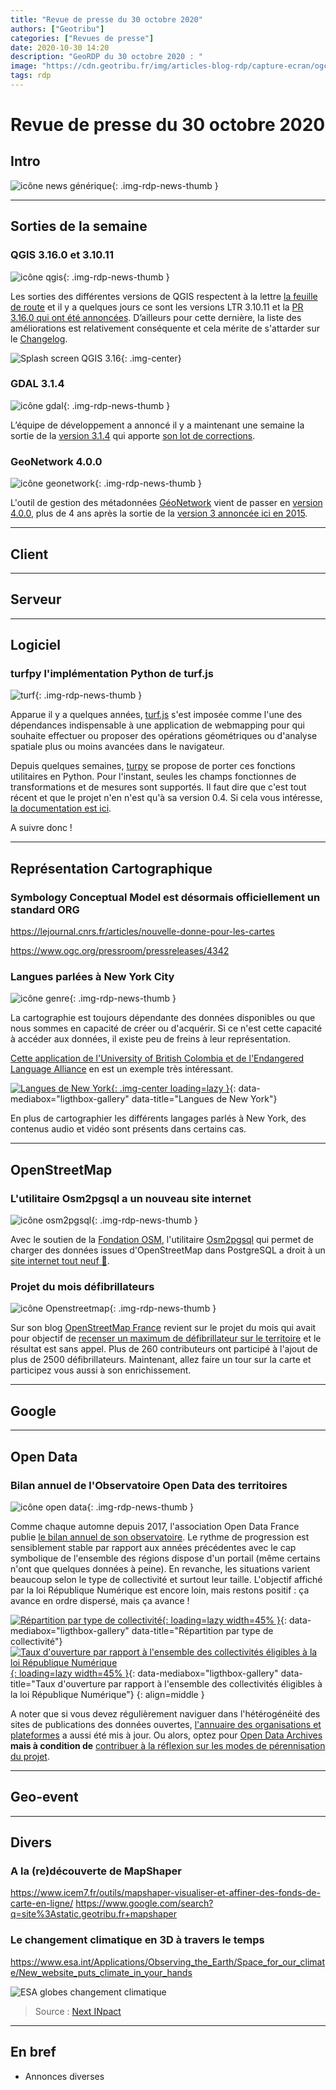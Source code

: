 ```yaml
---
title: "Revue de presse du 30 octobre 2020"
authors: ["Geotribu"]
categories: ["Revues de presse"]
date: 2020-10-30 14:20
description: "GeoRDP du 30 octobre 2020 : "
image: "https://cdn.geotribu.fr/img/articles-blog-rdp/capture-ecran/ogc_SymCoreApproved_1024x512.jpg"
tags: rdp
---
```


# Revue de presse du 30 octobre 2020

## Intro

![icône news générique](https://cdn.geotribu.fr/img/internal/icons-rdp-news/news.png "News"){: .img-rdp-news-thumb }

----

## Sorties de la semaine

### QGIS 3.16.0 et 3.10.11

![icône qgis](https://cdn.geotribu.fr/images/logos-icones/logiciels_librairies/qgis.png "QGIS"){: .img-rdp-news-thumb }

Les sorties des différentes versions de QGIS respectent à la lettre [la feuille de route](https://qgis.org/fr/site/getinvolved/development/roadmap.html) et il y a quelques jours ce sont les versions LTR 3.10.11 et la [PR 3.16.0 qui ont été annoncées](https://blog.qgis.org/2020/10/27/qgis-3-16-hannover-is-released/). D’ailleurs pour cette dernière, la liste des améliorations est relativement conséquente et cela mérite de s'attarder sur le [Changelog](https://qgis.org/en/site/forusers/visualchangelog316/).

![Splash screen QGIS 3.16](https://qgis.org/en/_images/dbc0cef663f2f652e0961ac2ed168eb45ed2e182.png "Splash screen QGIS 3.16"){: .img-center}

### GDAL 3.1.4

![icône gdal](https://cdn.geotribu.fr/images/logos-icones/logiciels_librairies/gdal.png "GDAL"){: .img-rdp-news-thumb }

L’équipe de développement a annoncé il y a maintenant une semaine la sortie de la [version 3.1.4](https://lists.osgeo.org/pipermail/gdal-dev/2020-October/052854.html) qui apporte [son lot de corrections](https://github.com/OSGeo/gdal/blob/v3.1.4/gdal/NEWS).

### GeoNetwork 4.0.0

![icône geonetwork](https://cdn.geotribu.fr/images/logos-icones/logiciels_librairies/geonetwork_logo.png "Geonetwork"){: .img-rdp-news-thumb }

L'outil de gestion des métadonnées [GéoNetwork](https://geonetwork-opensource.org) vient de passer en [version 4.0.0](https://github.com/geonetwork/core-geonetwork/releases/tag/4.0.0), plus de 4 ans après la sortie de la [version 3 annoncée ici en 2015](/rdp/2015/rdp_2015-06-05/#geonetwork-passe-en-version-300).

----

## Client

----

## Serveur

----

## Logiciel

### turfpy l'implémentation Python de turf.js

![turf](https://cdn.geotribu.fr/img/logos-icones/logiciels_librairies/turf.png){: .img-rdp-news-thumb }

Apparue il y a quelques années, [turf.js](https://turfjs.org/) s'est imposée comme l'une des dépendances indispensable à une application de webmapping pour qui souhaite effectuer ou proposer des opérations géométriques ou d'analyse spatiale plus ou moins avancées dans le navigateur.

Depuis quelques semaines, [turpy](<https://github.com/omanges/turfpy>) se propose de porter ces fonctions utilitaires en Python. Pour l'instant, seules les champs fonctionnes de transformations et de mesures sont supportés. Il faut dire que c'est tout récent et que le projet n'en n'est qu'à sa version 0.4. Si cela vous intéresse, [la documentation est ici](https://turfpy.readthedocs.io/en/latest/).

A suivre donc !

----

## Représentation Cartographique

### Symbology Conceptual Model est désormais officiellement un standard ORG

<https://lejournal.cnrs.fr/articles/nouvelle-donne-pour-les-cartes>

<https://www.ogc.org/pressroom/pressreleases/4342>

### Langues parlées à New York City

![icône genre](https://cdn.geotribu.fr/img/internal/icons-rdp-news/genre.png "Icone genre"){: .img-rdp-news-thumb }

La cartographie est toujours dépendante des données disponibles ou que nous sommes en capacité de créer ou d'acquérir. Si ce n'est cette capacité à accéder aux données, il existe peu de freins à leur représentation.

[Cette application de l'University of British Colombia et de l'Endangered Language Alliance](https://map.languagemapping.org/) en est un exemple très intéressant.

[![Langues de New York](https://cdn.geotribu.fr/img/articles-blog-rdp/languages_NY.png "Langues de New York"){: .img-center loading=lazy }](https://cdn.geotribu.fr/img/articles-blog-rdp/languages_NY.png ){: data-mediabox="ligthbox-gallery" data-title="Langues de New York"}

En plus de cartographier les différents langages parlés à New York, des contenus audio et vidéo sont présents dans certains cas.

----

## OpenStreetMap

### L'utilitaire Osm2pgsql a un nouveau site internet

![icône osm2pgsql](https://cdn.geotribu.fr/img/logos-icones/OpenStreetMap/Openstreetmap.png "Osm2pgsql"){: .img-rdp-news-thumb }

Avec le soutien de la [Fondation OSM](https://wiki.osmfoundation.org), l'utilitaire [Osm2pgsql](https://osm2pgsql.org) qui permet de charger des données issues d'OpenStreetMap dans PostgreSQL a droit à un [site internet tout neuf :star_struck:](https://blog.jochentopf.com/2020-09-23-osm2pgsql-has-a-new-website.html).

### Projet du mois défibrillateurs

![icône Openstreetmap](https://cdn.geotribu.fr/img/logos-icones/OpenStreetMap/Openstreetmap.png "Openstreetmap"){: .img-rdp-news-thumb }

Sur son blog [OpenStreetMap France](https://www.openstreetmap.fr) revient sur le projet du mois qui avait pour objectif de [recenser un maximum de défibrillateur sur le territoire](https://www.openstreetmap.fr/projet-du-mois-defibrillateurs-merci-a-tous/) et le résultat est sans appel. Plus de 260 contributeurs ont participé à l'ajout de plus de 2500 défibrillateurs. Maintenant, allez faire un tour sur la carte et participez vous aussi à son enrichissement.

----

## Google

----

## Open Data

### Bilan annuel de l'Observatoire Open Data des territoires

![icône open data](https://cdn.geotribu.fr/img/logos-icones/divers/opendata_logo.png "Open Data logo"){: .img-rdp-news-thumb }

Comme chaque automne depuis 2017, l'association Open Data France publie [le bilan annuel de son observatoire](http://www.opendatafrance.net/2020/10/15/observatoire-open-data-des-territoires-edition-oct-2020/). Le rythme de progression est sensiblement stable par rapport aux années précédentes avec le cap symbolique de l'ensemble des régions dispose d'un portail (même certains n'ont que quelques données à peine). En revanche, les situations varient beaucoup selon le type de collectivité et surtout leur taille. L'objectif affiché par la loi République Numérique est encore loin, mais restons positif : ça avance en ordre dispersé, mais ça avance !

[![Répartition par type de collectivité](https://cdn.geotribu.fr/img/articles-blog-rdp/capture-ecran/opendatafrance_rapport2020_repartition-type-collectivite.png "Rapport Open Data France - Type CT"){: loading=lazy width=45% }](https://cdn.geotribu.fr/img/articles-blog-rdp/capture-ecran/opendatafrance_rapport2020_repartition-type-collectivite.png){: data-mediabox="ligthbox-gallery" data-title="Répartition par type de collectivité"}
[![Taux d'ouverture par rapport à l'ensemble des collectivités éligibles à la loi République Numérique](https://cdn.geotribu.fr/img/articles-blog-rdp/capture-ecran/opendatafrance_rapport2020_taux-douverture-des-CT-loi-RepNum2.png "Rapport Open Data France - Taux conformité"){: loading=lazy width=45% }](https://cdn.geotribu.fr/img/articles-blog-rdp/capture-ecran/opendatafrance_rapport2020_taux-douverture-des-CT-loi-RepNum2.png){: data-mediabox="ligthbox-gallery" data-title="Taux d'ouverture par rapport à l'ensemble des collectivités éligibles à la loi République Numérique"}
{: align=middle }

A noter que si vous devez régulièrement naviguer dans l'hétérogénéité des sites de publications des données ouvertes, [l'annuaire des organisations et plateformes](https://airtable.com/shrKrV6KY7BlhHDx7) a aussi été mis à jour. Ou alors, optez pour [Open Data Archives](https://www.opendatarchives.fr/) **mais à condition de** [contribuer à la réflexion sur les modes de pérennisation du projet](https://teamopendata.org/t/opendatarchives-perenniser-par-la-creation-dune-association/2528).

----

## Geo-event

----

## Divers

### A la (re)découverte de MapShaper

<https://www.icem7.fr/outils/mapshaper-visualiser-et-affiner-des-fonds-de-carte-en-ligne/>
<https://www.google.com/search?q=site%3Astatic.geotribu.fr+mapshaper>

### Le changement climatique en 3D à travers le temps

<https://www.esa.int/Applications/Observing_the_Earth/Space_for_our_climate/New_website_puts_climate_in_your_hands>

![ESA globes changement climatique](https://cdn.geotribu.fr/img/articles-blog-rdp/capture-ecran/esa_Climate_from_Space_Sea_surface_article.png "Visualisation 3D de la température des océans à travers le temps")

> Source : [Next INpact](https://www.nextinpact.com/lebrief/44288/climate-from-space-lesa-lance-site-dedie-au-changement-climatique-avec-21-couches-donnees)

----

## En bref

- Annonces diverses
